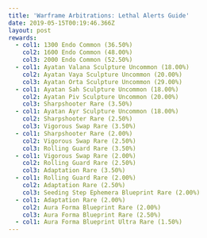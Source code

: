 ```yaml
---
title: 'Warframe Arbitrations: Lethal Alerts Guide'
date: 2019-05-15T00:19:46.366Z
layout: post
rewards:
  - col1: 1300 Endo Common (36.50%)
    col2: 1600 Endo Common (48.00%)
    col3: 2000 Endo Common (52.50%)
  - col1: Ayatan Valana Sculpture Uncommon (18.00%)
    col2: Ayatan Vaya Sculpture Uncommon (20.00%)
    col3: Ayatan Orta Sculpture Uncommon (29.00%)
  - col1: Ayatan Sah Sculpture Uncommon (18.00%)
    col2: Ayatan Piv Sculpture Uncommon (20.00%)
    col3: Sharpshooter Rare (3.50%)
  - col1: Ayatan Ayr Sculpture Uncommon (18.00%)
    col2: Sharpshooter Rare (2.50%)
    col3: Vigorous Swap Rare (3.50%)
  - col1: Sharpshooter Rare (2.00%)
    col2: Vigorous Swap Rare (2.50%)
    col3: Rolling Guard Rare (3.50%)
  - col1: Vigorous Swap Rare (2.00%)
    col2: Rolling Guard Rare (2.50%)
    col3: Adaptation Rare (3.50%)
  - col1: Rolling Guard Rare (2.00%)
    col2: Adaptation Rare (2.50%)
    col3: Seeding Step Ephemera Blueprint Rare (2.00%)
  - col1: Adaptation Rare (2.00%)
    col2: Aura Forma Blueprint Rare (2.00%)
    col3: Aura Forma Blueprint Rare (2.50%)
  - col1: Aura Forma Blueprint Ultra Rare (1.50%)
---
```


